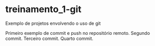 # treinamento_1-git
Exemplo de projetos envolvendo o uso de git

Primeiro exemplo de commit e push no repositório remoto. Segundo commit. Terceiro commit.
Quarto commit.

